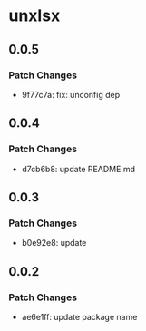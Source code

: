 # unxlsx

## 0.0.5

### Patch Changes

- 9f77c7a: fix: unconfig dep

## 0.0.4

### Patch Changes

- d7cb6b8: update README.md

## 0.0.3

### Patch Changes

- b0e92e8: update

## 0.0.2

### Patch Changes

- ae6e1ff: update package name

